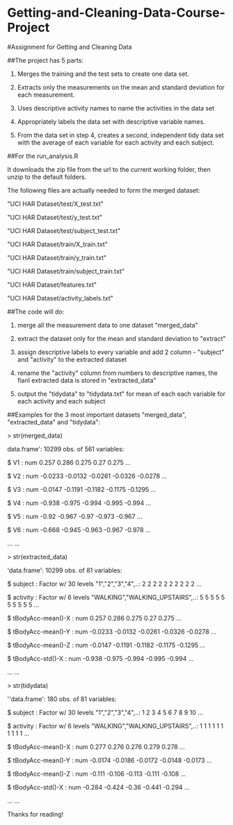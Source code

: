 # Getting-and-Cleaning-Data-Course-Project

#Assignment for Getting and Cleaning Data

##The project has 5 parts: 

1. Merges the training and the test sets to create one data set.

2. Extracts only the measurements on the mean and standard deviation for each measurement.

3. Uses descriptive activity names to name the activities in the data set

4. Appropriately labels the data set with descriptive variable names.

5. From the data set in step 4, creates a second, independent tidy data set with the average of 
   each variable for each activity and each subject.


##For the run_analysis.R

It downloads the zip file from the url to the current working folder, then unzip to the default folders.

The following files are actually needed to form the merged dataset:

"UCI HAR Dataset/test/X_test.txt"

"UCI HAR Dataset/test/y_test.txt"

"UCI HAR Dataset/test/subject_test.txt"

"UCI HAR Dataset/train/X_train.txt"

"UCI HAR Dataset/train/y_train.txt"

"UCI HAR Dataset/train/subject_train.txt"

"UCI HAR Dataset/features.txt"

"UCI HAR Dataset/activity_labels.txt"


##The code will do:

1. merge all the measurement data to one dataset "merged_data"

2. extract the dataset only for the mean and standard deviation to "extract"
 
3. assign descriptive labels to every variable and add 2 column - "subject" and "activity" to the extracted dataset

4. rename the "activity" column from numbers to descriptive names, the fianl extracted data is stored in "extracted_data"

5. output the "tidydata" to "tidydata.txt" for mean of each each variable for each activity and each subject


##Examples for the 3 most important datasets "merged_data", "extracted_data" and "tidydata":

\> str(merged_data)

data.frame':	10299 obs. of  561 variables:

 $ V1  : num  0.257 0.286 0.275 0.27 0.275 ...
 
 $ V2  : num  -0.0233 -0.0132 -0.0261 -0.0326 -0.0278 ...
 
 $ V3  : num  -0.0147 -0.1191 -0.1182 -0.1175 -0.1295 ...
 
 $ V4  : num  -0.938 -0.975 -0.994 -0.995 -0.994 ...
 
 $ V5  : num  -0.92 -0.967 -0.97 -0.973 -0.967 ...
 
 $ V6  : num  -0.668 -0.945 -0.963 -0.967 -0.978 ...

... ...
 

\> str(extracted_data)

'data.frame':	10299 obs. of  81 variables:

 $ subject                        : Factor w/ 30 levels "1","2","3","4",..: 2 2 2 2 2 2 2 2 2 2 ...

 $ activity                       : Factor w/ 6 levels "WALKING","WALKING_UPSTAIRS",..: 5 5 5 5 5 5 5 5 5 5 ...

 $ tBodyAcc-mean()-X              : num  0.257 0.286 0.275 0.27 0.275 ...

 $ tBodyAcc-mean()-Y              : num  -0.0233 -0.0132 -0.0261 -0.0326 -0.0278 ...

 $ tBodyAcc-mean()-Z              : num  -0.0147 -0.1191 -0.1182 -0.1175 -0.1295 ...

 $ tBodyAcc-std()-X               : num  -0.938 -0.975 -0.994 -0.995 -0.994 ...

... ...
 
\> str(tidydata)

''data.frame':	180 obs. of  81 variables:

 $ subject                        : Factor w/ 30 levels "1","2","3","4",..: 1 2 3 4 5 6 7 8 9 10 ...
 
 $ activity                       : Factor w/ 6 levels "WALKING","WALKING_UPSTAIRS",..: 1 1 1 1 1 1 1 1 1 1 ...
 
 $ tBodyAcc-mean()-X              : num  0.277 0.276 0.276 0.279 0.278 ...
 
 $ tBodyAcc-mean()-Y              : num  -0.0174 -0.0186 -0.0172 -0.0148 -0.0173 ...
 
 $ tBodyAcc-mean()-Z              : num  -0.111 -0.106 -0.113 -0.111 -0.108 ...
 
 $ tBodyAcc-std()-X               : num  -0.284 -0.424 -0.36 -0.441 -0.294 ...

... ...

Thanks for reading!






